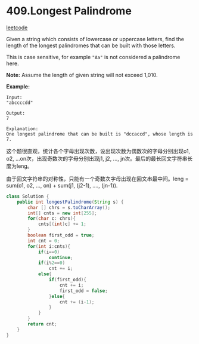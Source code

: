 # 409.Longest Palindrome

[leetcode](https://leetcode.com/problems/longest-palindrome/description/)

Given a string which consists of lowercase or uppercase letters, find the length of the longest palindromes that can be built with those letters.

This is case sensitive, for example `"Aa"` is not considered a palindrome here.

**Note:**
Assume the length of given string will not exceed 1,010.

**Example:**

```
Input:
"abccccdd"

Output:
7

Explanation:
One longest palindrome that can be built is "dccaccd", whose length is 7.
```

这个题很直观，统计各个字母出现次数，设出现次数为偶数次的字母分别出现o1, o2, ...on次，出现奇数次的字母分别出现j1, j2, ..., jn次。最后的最长回文字符串长度为leng。 

由于回文字符串的对称性，只能有一个奇数次字母出现在回文串最中间。leng = sum(o1, o2, ..., on) + sum(j1, (j2-1), ...., (jn-1)).

```java
class Solution {
    public int longestPalindrome(String s) {
        char [] chrs = s.toCharArray();
        int[] cnts = new int[255];
        for(char c: chrs){
        	cnts[(int)c] += 1;
        }
        boolean first_odd = true;
        int cnt = 0;
        for(int i:cnts){
        	if(i==0)
        		continue;
        	if(i%2==0)
        		cnt += i;
        	else{
        		if(first_odd){
        			cnt += i;
        			first_odd = false;
        		}else{
        			cnt += (i-1);
        		}
        	}
        }
        return cnt;
    }
}
```

